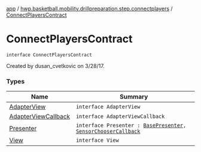 [app](../../index.md) / [hwp.basketball.mobility.drillpreparation.step.connectplayers](../index.md) / [ConnectPlayersContract](.)

# ConnectPlayersContract

`interface ConnectPlayersContract`

Created by dusan_cvetkovic on 3/28/17.

### Types

| Name | Summary |
|---|---|
| [AdapterView](-adapter-view/index.md) | `interface AdapterView` |
| [AdapterViewCallback](-adapter-view-callback/index.md) | `interface AdapterViewCallback` |
| [Presenter](-presenter/index.md) | `interface Presenter : `[`BasePresenter`](../../hwp.basketball.mobility/-base-presenter/index.md)`, `[`SensorChooserCallback`](../../hwp.basketball.mobility.sensortilescan/-sensors-dialog/-sensor-chooser-callback/index.md) |
| [View](-view/index.md) | `interface View` |
